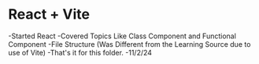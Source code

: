 # React + Vite

-Started React
-Covered Topics Like Class Component and Functional Component
-File Structure (Was Different from the Learning Source due to use of Vite)
-That's it for this folder.
-11/2/24 